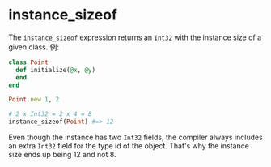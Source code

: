 # instance_sizeof

The `instance_sizeof` expression returns an `Int32` with the instance size of a given class. 例:

```ruby
class Point
  def initialize(@x, @y)
  end
end

Point.new 1, 2

# 2 x Int32 = 2 x 4 = 8
instance_sizeof(Point) #=> 12
```

Even though the instance has two `Int32` fields, the compiler always includes an extra `Int32` field for the type id of the object. That's why the instance size ends up being 12 and not 8.
